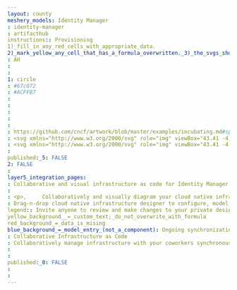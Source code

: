 ```yaml
---
layout: county 
meshery_models: Identity Manager
: identity-manager
: artifacthub
instructions:: Provisioning
1)_fill_in_any_red_cells_with_appropriate_data.
2)_mark_yellow_any_cell_that_has_a_formula_overwritten._3)_the_svgs_shouldn't_have_xml_header_they_are_added_programmatically_through_workflows: Key Management
: AH
: 
: 
1: circle
: #67c072
: #ACFFB7
: 
: 
: 
: 
: 
: https://github.com/cncf/artwork/blob/master/examples/incubating.md#spire-logos
: <svg xmlns="http://www.w3.org/2000/svg" role="img" viewBox="43.41 -4.34 271.42 368.42"><style>svg {enable-background:new 0 0 360 360}</style><style/><linearGradient id="SVGID_1_" x1="85.665" x2="281.953" y1="294.011" y2="47.51" gradientUnits="userSpaceOnUse"><stop offset="0" stop-color="#0cb0d1"/><stop offset="1" stop-color="#9aca3e"/></linearGradient><path fill="url(#SVGID_1_)" d="M269.3 3c-5.8-1-11.4 2.7-12.4 8.5l-12.6 69.7H266l11.9-65.8C279 9.6 275.1 4 269.3 3zm-167.6 8.5C100.6 5.7 95 2 89.2 3s-9.6 6.6-8.5 12.4l11.8 65.8h21.8l-12.6-69.7zm206 287.9l-43.7-184h23c5.3 0 9.7-4.3 9.7-9.7 0-5.2-4.3-9.6-9.7-9.6h-84.7v20.4h16.8L190 138.9V51.4c0-5.9-4.8-10.6-10.7-10.6-5.9 0-10.6 4.8-10.6 10.6v87.5l-29.2-22.3h16.8V96.2H71.6c-5.3 0-9.6 4.3-9.6 9.6s4.3 9.7 9.6 9.7h23.1L50.9 299.7c-1.4 5.7 2.2 11.5 7.9 12.9.8.2 1.6.2 2.5.2 4.8 0 9.2-3.3 10.3-8.2l23.4-98 73.7 54.2v85.7c0 5.9 4.8 10.6 10.6 10.6 5.9 0 10.7-4.8 10.7-10.6v-85.7l73.6-54.2 23.3 97.8c1.2 4.9 5.6 8.2 10.4 8.2.8 0 1.7-.1 2.5-.3 5.7-1.4 9.2-7.2 7.9-12.9zm-139.1-65.1l-47.8-35.2h35.4v-21.3h-54.4l12.7-53.3 54.1 41.4v68.4zm69.2-35.2L190 234.3v-68.5l54.1-41.4 12.6 53.3h-54.4V199h35.5z"/></svg>
: <svg xmlns="http://www.w3.org/2000/svg" role="img" viewBox="43.41 -4.34 271.42 368.42"><style>svg {enable-background:new 0 0 360 360}</style><path fill="#fff" d="M269.3 3c-5.8-1-11.4 2.7-12.4 8.5l-12.6 69.7H266l11.9-65.8C279 9.6 275.1 4 269.3 3zm-167.6 8.5C100.6 5.7 95 2 89.2 3s-9.6 6.6-8.5 12.4l11.8 65.8h21.8l-12.6-69.7zm206 287.9l-43.7-184h23c5.3 0 9.7-4.3 9.7-9.7 0-5.2-4.3-9.6-9.7-9.6h-84.7v20.4h16.8L190 138.9V51.4c0-5.9-4.8-10.6-10.7-10.6-5.9 0-10.6 4.8-10.6 10.6v87.5l-29.2-22.3h16.8V96.2H71.6c-5.3 0-9.6 4.3-9.6 9.6s4.3 9.7 9.6 9.7h23.1L50.9 299.7c-1.4 5.7 2.2 11.5 7.9 12.9.8.2 1.6.2 2.5.2 4.8 0 9.2-3.3 10.3-8.2l23.4-98 73.7 54.2v85.7c0 5.9 4.8 10.6 10.6 10.6 5.9 0 10.7-4.8 10.7-10.6v-85.7l73.6-54.2 23.3 97.8c1.2 4.9 5.6 8.2 10.4 8.2.8 0 1.7-.1 2.5-.3 5.7-1.4 9.2-7.2 7.9-12.9zm-139.1-65.1l-47.8-35.2h35.4v-21.3h-54.4l12.7-53.3 54.1 41.4v68.4zm69.2-35.2L190 234.3v-68.5l54.1-41.4 12.6 53.3h-54.4V199h35.5z"/></svg>
: 
published:_5: FALSE
2: FALSE
: 
layer5_integration_pages: 
: Collaborative and visual infrastructure as code for Identity Manager
: 
: <p>,     Collaboratively and visually diagram your cloud native infrastructure with GitOps-style pipeline integration. Design, test, and manage configuration your Kubernetes-based, containerized applications as a visual topology., </p>, <p>,     Looking for best practice cloud native design and deployment best practices? Choose from thousands of pre-built components in MeshMap. Choose from hundreds of ready-made design patterns by importing templates from Meshery Catalog or use our low code designer, MeshMap, to create and deploy your own cloud native infrastructure designs., </p>
: Drag-n-drop cloud native infrastructure designer to configure, model, and deploy your workloads.
legend:: Invite anyone to review and make changes to your private designs.
yellow_background__=_custom_text;_do_not_overwrite_with_formula
red_background_=_data_is_mising
blue_background_=_model_entry_(not_a_component): Ongoing synchronization of Kubernetes configuration and changes across any number of clusters.
: Collaborative Infrastructure as Code
: Collaboratively manage infrastructure with your coworkers synchronously sharing the same designs.
: 
: 
published:_0: FALSE
: 
: 
---
```

